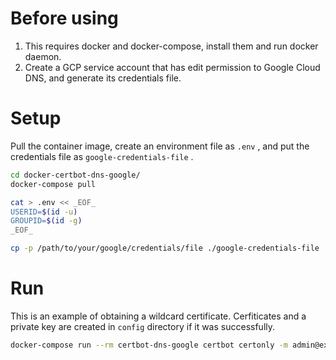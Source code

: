 # Before using

1. This requires docker and docker-compose, install them and run docker daemon.
2. Create a GCP service account that has edit permission to Google Cloud DNS, and generate its credentials file.

# Setup

Pull the container image, create an environment file as `.env` , and put the credentials file as `google-credentials-file` .

```sh
cd docker-certbot-dns-google/
docker-compose pull

cat > .env << _EOF_
USERID=$(id -u)
GROUPID=$(id -g)
_EOF_

cp -p /path/to/your/google/credentials/file ./google-credentials-file
```

# Run

This is an example of obtaining a wildcard certificate.
Cerfiticates and a private key are created in `config` directory if it was successfully.

```sh
docker-compose run --rm certbot-dns-google certbot certonly -m admin@example.com -d "*.example.com,example.com"
```
